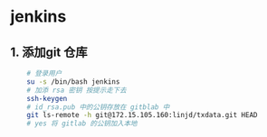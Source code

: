 # jenkins 

## 1. 添加git 仓库

```bash
	# 登录用户
	su -s /bin/bash jenkins
	# 加添 rsa 密钥 按提示走下去
	ssh-keygen
	# id_rsa.pub 中的公钥存放在 gitblab 中	
	git ls-remote -h git@172.15.105.160:linjd/txdata.git HEAD
	# yes 将 gitlab 的公钥加入本地

```
